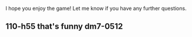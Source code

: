 I hope you enjoy the game! Let me know if you have any further questions.

110-h55
that's funny
dm7-0512
------------
